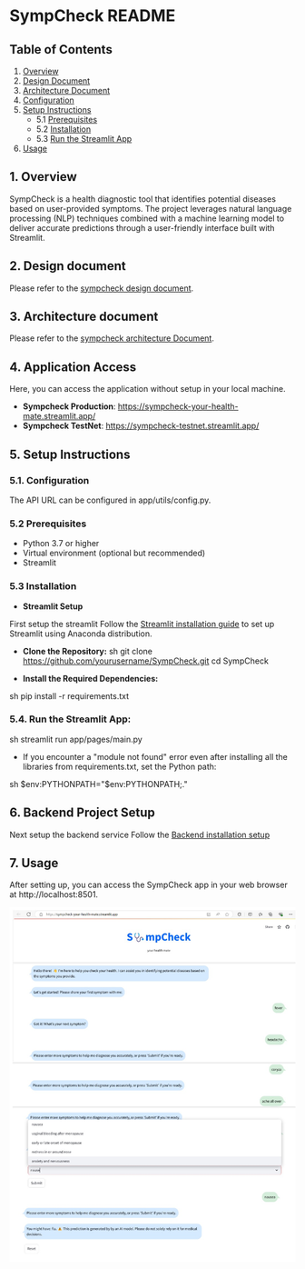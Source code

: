 # SympCheck README

## Table of Contents
1. [Overview](#1-overview)
2. [Design Document](#2-design-document)
3. [Architecture Document](#3-architecture-document)
4. [Configuration](#4-configuration)
5. [Setup Instructions](#5-setup-instructions)
   - 5.1 [Prerequisites](#51-prerequisites)
   - 5.2 [Installation](#52-installation)
   - 5.3 [Run the Streamlit App](#53-run-the-streamlit-app)
6. [Usage](#6-usage)

## 1. Overview
SympCheck is a health diagnostic tool that identifies potential diseases based on user-provided symptoms. The project leverages natural language processing (NLP) techniques combined with a machine learning model to deliver accurate predictions through a user-friendly interface built with Streamlit.

## 2. Design document

Please refer to the [sympcheck design document](docs/development.md).

## 3. Architecture document

Please refer to the [sympcheck architecture Document](docs/architecture.md).

## 4. Application Access

Here, you can access the application without setup in your local machine.

- **Sympcheck Production**: https://sympcheck-your-health-mate.streamlit.app/
- **Sympcheck TestNet**: https://sympcheck-testnet.streamlit.app/


## 5. Setup Instructions

### 5.1. Configuration
The API URL can be configured in app/utils/config.py.

### 5.2 Prerequisites
- Python 3.7 or higher
- Virtual environment (optional but recommended)
- Streamlit

### 5.3 Installation

- **Streamlit Setup**

First setup the streamlit
Follow the [Streamlit installation guide](https://docs.streamlit.io/get-started/installation/anaconda-distribution) to set up Streamlit using Anaconda distribution.


- **Clone the Repository:**
sh
git clone https://github.com/yourusername/SympCheck.git
cd SympCheck

- **Install the Required Dependencies:**

sh
pip install -r requirements.txt


### 5.4. Run the Streamlit App:
sh
streamlit run app/pages/main.py

- If you encounter a "module not found" error even after installing all the libraries from requirements.txt, set the Python path:

sh
$env:PYTHONPATH="$env:PYTHONPATH;."

## 6. Backend Project Setup

Next setup the backend service
Follow the [Backend installation setup](https://github.com/Venkatalakshmikottapalli/SympCheckBackend/blob/main/README.md)


## 7. Usage
After setting up, you can access the SympCheck app in your web browser at http://localhost:8501.

![alt text](Sympcheck_UI_Screen.jpg)
